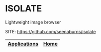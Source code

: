 # ISOLATE
 
 Lightweight image browser
 
 SITE: https://github.com/seenaburns/isolate

 | [Applications](https://portable-linux-apps.github.io/apps.html) | [Home](https://portable-linux-apps.github.io)
 | --- | --- |
